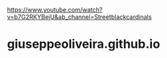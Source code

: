 https://www.youtube.com/watch?v=b7G2RKYBejU&ab_channel=Streetblackcardinals


# giuseppeoliveira.github.io
